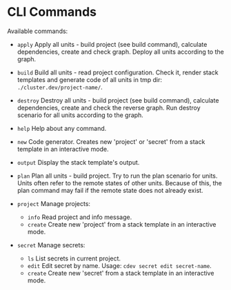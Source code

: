 # CLI Commands

Available commands:

* `apply`       Apply all units - build project (see build command), calculate dependencies, create and check graph. Deploy all units according to the graph.

* `build`       Build all units - read project configuration. Check it, render stack templates and generate code of all units in tmp dir: `./cluster.dev/project-name/`.

* `destroy`     Destroy all units - build project (see build command), calculate dependencies, create and check the reverse graph. Run destroy scenario for all units according to the graph.

* `help`        Help about any command.

* `new`         Code generator. Creates new 'project' or 'secret' from a stack template in an interactive mode.

* `output`      Display the stack template's output.

* `plan`        Plan all units - build project. Try to run the plan scenario for units. Units often refer to the remote states of other units. Because of this, the plan command may fail if the remote state does not already exist.

* `project`     Manage projects:

    * `info`      Read project and info message.
    * `create`    Create new 'project' from a stack template in an interactive mode.

* `secret`      Manage secrets:

    * `ls`        List secrets in current project.
    * `edit`      Edit secret by name. Usage: `cdev secret edit secret-name`.
    * `create`    Create new 'secret' from a stack template in an interactive mode.

